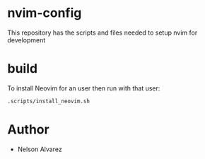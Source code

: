 # nvim-config

This repository has the scripts and files needed to setup nvim for development

# build
To install Neovim for an user then run with that user:

```sh
.scripts/install_neovim.sh
```

# Author
- Nelson Alvarez
